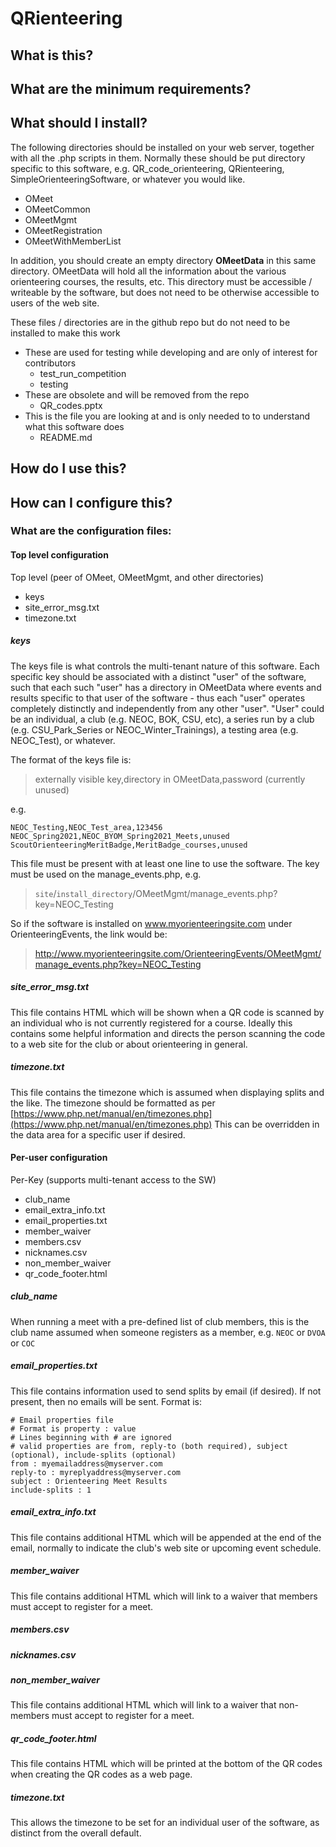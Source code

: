 # QRienteering
## What is this?
## What are the minimum requirements?
## What should I install?

The following directories should be installed on your web server, together with all the .php scripts in them.
Normally these should be put directory specific to this software, e.g. QR_code_orienteering, QRienteering, SimpleOrienteeringSoftware, or whatever you would like.
- OMeet
- OMeetCommon
- OMeetMgmt
- OMeetRegistration
- OMeetWithMemberList

In addition, you should create an empty directory **OMeetData** in this same directory.
OMeetData will hold all the information about the various orienteering courses, the results, etc.  This directory must be accessible / writeable by the software,
but does not need to be otherwise accessible to users of the web site.

These files / directories are in the github repo but do not need to be installed to make this work
 - These are used for testing while developing and are only of interest for contributors
   - test_run_competition
   - testing
- These are obsolete and will be removed from the repo
   - QR_codes.pptx
- This is the file you are looking at and is only needed to to understand what this software does
   - README.md

## How do I use this?
## How can I configure this?

### What are the configuration files:
#### Top level configuration
Top level (peer of OMeet, OMeetMgmt, and other directories)
 - keys
 - site_error_msg.txt
 - timezone.txt

##### keys
The keys file is what controls the multi-tenant nature of this software.  Each specific key should be associated with a distinct "user" of the software, such that each such "user"
has a directory in OMeetData where events and results specific to that user of the software - thus each "user" operates completely distinctly and independently from any other "user".
"User" could be an individual, a club (e.g. NEOC, BOK, CSU, etc), a series run by a club (e.g. CSU_Park_Series or NEOC_Winter_Trainings), a testing area (e.g. NEOC_Test), or whatever.

The format of the keys file is:
> externally visible key,directory in OMeetData,password (currently unused)

e.g.

```
NEOC_Testing,NEOC_Test_area,123456
NEOC_Spring2021,NEOC_BYOM_Spring2021_Meets,unused
ScoutOrienteeringMeritBadge,MeritBadge_courses,unused
```

This file must be present with at least one line to use the software.  The key must be used on the manage_events.php, e.g.

> `site`/`install_directory`/OMeetMgmt/manage_events.php?key=NEOC_Testing

So if the software is installed on www.myorienteeringsite.com under OrienteeringEvents, the link would be:

> http://www.myorienteeringsite.com/OrienteeringEvents/OMeetMgmt/manage_events.php?key=NEOC_Testing

##### site_error_msg.txt
This file contains HTML which will be shown when a QR code is scanned by an individual who is not currently registered for a course.  Ideally this contains some helpful
information and directs the person scanning the code to a web site for the club or about orienteering in general.

##### timezone.txt
This file contains the timezone which is assumed when displaying splits and the like.  The timezone should be formatted as per [https://www.php.net/manual/en/timezones.php](https://www.php.net/manual/en/timezones.php)
This can be overridden in the data area for a specific user if desired.


#### Per-user configuration
Per-Key (supports multi-tenant access to the SW)
 - club_name
 - email_extra_info.txt
 - email_properties.txt
 - member_waiver
 - members.csv
 - nicknames.csv
 - non_member_waiver
 - qr_code_footer.html


##### club_name
When running a meet with a pre-defined list of club members, this is the club name assumed when someone registers as a member, e.g. `NEOC` or `DVOA` or `COC`

##### email_properties.txt
This file contains information used to send splits by email (if desired).  If not present, then no emails will be sent.  Format is:
```
# Email properties file
# Format is property : value
# Lines beginning with # are ignored
# valid properties are from, reply-to (both required), subject (optional), include-splits (optional)
from : myemailaddress@myserver.com
reply-to : myreplyaddress@myserver.com
subject : Orienteering Meet Results
include-splits : 1
```

##### email_extra_info.txt
This file contains additional HTML which will be appended at the end of the email, normally to indicate the club's web site or upcoming event schedule.

##### member_waiver
This file contains additional HTML which will link to a waiver that members must accept to register for a meet.

##### members.csv
##### nicknames.csv

##### non_member_waiver
This file contains additional HTML which will link to a waiver that non-members must accept to register for a meet.

##### qr_code_footer.html
This file contains HTML which will be printed at the bottom of the QR codes when creating the QR codes as a web page.

##### timezone.txt
This allows the timezone to be set for an individual user of the software, as distinct from the overall default.


